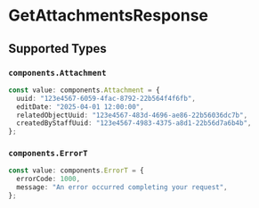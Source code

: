 # GetAttachmentsResponse


## Supported Types

### `components.Attachment`

```typescript
const value: components.Attachment = {
  uuid: "123e4567-6059-4fac-8792-22b564f4f6fb",
  editDate: "2025-04-01 12:00:00",
  relatedObjectUuid: "123e4567-483d-4696-ae86-22b56036dc7b",
  createdByStaffUuid: "123e4567-4983-4375-a8d1-22b56d7a6b4b",
};
```

### `components.ErrorT`

```typescript
const value: components.ErrorT = {
  errorCode: 1000,
  message: "An error occurred completing your request",
};
```


